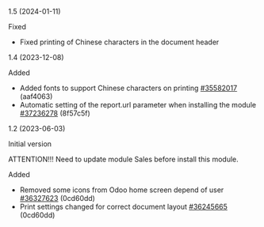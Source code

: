 1.5 (2024-01-11)

Fixed
- Fixed printing of Chinese characters in the document header
  
1.4 (2023-12-08)

Added
- Added fonts to support Chinese characters on printing [#35582017](https://netping.teamwork.com/#/tasks/35582017) (aaf4063)
- Automatic setting of the report.url parameter when installing the module [#37236278](https://netping.teamwork.com/#/tasks/37236278) (8f57c5f)

1.2 (2023-06-03)

Initial version

ATTENTION!!! Need to update module Sales before install this module.

Added
- Removed some icons from Odoo home screen depend of user [#36327623](https://netping.teamwork.com/#/tasks/36327623) (0cd60dd)
- Print settings changed for correct document layout [#36245665](https://netping.teamwork.com/#/tasks/36245665) (0cd60dd)
